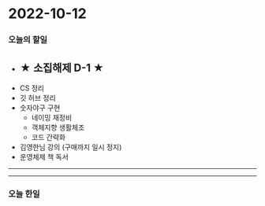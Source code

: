 2022-10-12
==========

### 오늘의 할일
* ## ★ 소집해제 D-1 ★
* CS 정리
* 깃 허브 정리
* 숫자야구 구현
    * 네이밍 재정비
    * 객체지향 생활체조
    * 코드 간략화
* 김영한님 강의 (구매까지 일시 정지)
* 운영체제 책 독서

<hr/>
<hr/>

### 오늘 한일